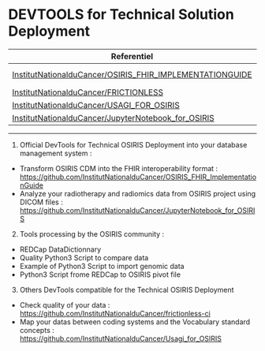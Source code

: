 # DEVTOOLS for Technical Solution Deployment

| Referentiel | Stars |
| --- | --- |
| [InstitutNationalduCancer/OSIRIS_FHIR_IMPLEMENTATIONGUIDE](https://github.com/InstitutNationalduCancer/OSIRIS_FHIR_ImplementationGuide) | ![InstitutNationalduCancer/OSIRIS_FHIR_IMPLEMENTATIONGUIDE](https://img.shields.io/github/stars/InstitutNationalduCancer/OSIRIS_FHIR_ImplementationGuide) |
| [InstitutNationalduCancer/FRICTIONLESS](https://github.com/InstitutNationalduCancer/frictionless-ci) | ![](https://img.shields.io/github/stars/InstitutNationalduCancer/frictionless-ci) |
| [InstitutNationalduCancer/USAGI_FOR_OSIRIS](https://github.com/InstitutNationalduCancer/Usagi_for_OSIRIS) | ![](https://img.shields.io/github/stars/InstitutNationalduCancer/Usagi_for_OSIRIS) |
| [InstitutNationalduCancer/JupyterNotebook_for_OSIRIS](https://github.com/InstitutNationalduCancer/JupyterNotebook_for_OSIRIS)  | ![]([https://img.shields.io/github/stars/InstitutNationalduCancer/JupyterNotebook_for_OSIRIS) |

------------


1) Official DevTools for Technical OSIRIS Deployment into your database management system :
- Transform OSIRIS CDM into the FHIR interoperability format : https://github.com/InstitutNationalduCancer/OSIRIS_FHIR_ImplementationGuide
- Analyze your radiotherapy and radiomics data from OSIRIS project using DICOM files : https://github.com/InstitutNationalduCancer/JupyterNotebook_for_OSIRIS

2) Tools processing by the OSIRIS community :
- REDCap DataDictionnary
- Quality Python3 Script to compare data
- Example of Python3 Script to import genomic data
- Python3 Script frome REDCap to OSIRIS pivot file

3) Others DevTools compatible for the Technical OSIRIS Deployment
- Check quality of your data : https://github.com/InstitutNationalduCancer/frictionless-ci
- Map your datas between coding systems and the Vocabulary standard concepts : https://github.com/InstitutNationalduCancer/Usagi_for_OSIRIS
